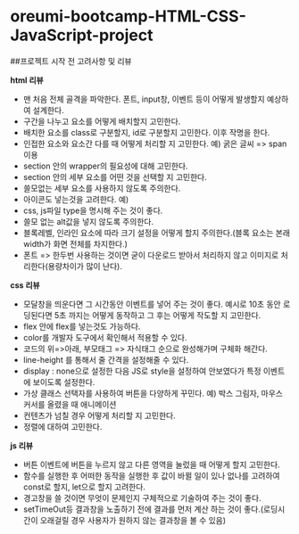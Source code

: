 # oreumi-bootcamp-HTML-CSS-JavaScript-project

##프로젝트 시작 전 고려사항 및 리뷰


**html 리뷰**


- 맨 처음 전체 골격을 파악한다. 폰트, input창, 이벤트 등이 어떻게 발생할지 예상하여 설계한다.
- 구간을 나누고 요소를 어떻게 배치할지 고민한다.
- 배치한 요소를 class로 구분할지, id로 구분할지 고민한다. 이후 작명을 한다.
- 인접한 요소와 요소간 다를 때 어떻게 처리할 지 고민한다. 예) 굵은 글씨 => span이용
- section 안의 wrapper의 필요성에 대해 고민한다. 
- section 안의 세부 요소를 어떤 것을 선택할 지 고민한다.
- 쓸모없는 세부 요소를 사용하지 않도록 주의한다.
- 아이콘도 넣는것을 고려한다. 예) <link rel="shortcut icon" href="img/favicon.ico">
- css, js파일 type을 명시해 주는 것이 좋다.
- 쓸모 없는 alt값을 넣지 않도록 주의한다.
- 블록레벨, 인라인 요소에 따라 크기 설정을 어떻게 할지 주의한다.(블록 요소는 본래 width가 화면 전체를 차지한다.)
- 폰트 => 한두번 사용하는 것이면 굳이 다운로드 받아서 처리하지 않고 이미지로 처리한다(용량차이가 많이 난다).


**css 리뷰**


- 모달창을 띄운다면 그 시간동안 이벤트를 넣어 주는 것이 좋다. 예시로 10초 동안 로딩된다면 5초 까지는 어떻게 동작하고 그 후는 어떻게 작도할 지 고민한다.
- flex 안에 flex를 넣는것도 가능하다.
- color를 개발자 도구에서 확인해서 적용할 수 있다.
- 코드의 위=>아래, 부모태그 => 자식태그 순으로 완성해가며 구체화 해간다.
- line-height 를 통해서 줄 간격을 설정해줄 수 있다.
- display : none으로 설정한 다음 JS로 style을 설정하여 안보였다가 특정 이벤트에 보이도록 설정한다.
- 가상 클래스 선택자를 사용하여 버튼을 다양하게 꾸민다. 예) 박스 그림자, 마우스 커서를 올렸을 때 애니메이션
- 컨텐츠가 넘칠 경우 어떻게 처리할 지 고민한다.
- 정렬에 대하여 고민한다.



**js 리뷰**


- 버튼 이벤트에 버튼을 누르지 않고 다른 영역을 눌렀을 때 어떻게 할지 고민한다.
- 함수를 실행한 후 어떠한 동작을 실행한 후 값이 바뀔 일이 있나 없나를 고려하여 const로 할지, let으로 할지 고려한다.
- 경고창을 쓸 것이면 무엇이 문제인지 구체적으로 기술하여 주는 것이 좋다.
- setTimeOut등 결과창을 노출하기 전에 결과를 먼저 계산 하는 것이 좋다.(로딩시간이 오래걸릴 경우 사용자가 원하지 않는 결과창을 볼 수 있음)


